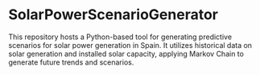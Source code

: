 # SolarPowerScenarioGenerator

This repository hosts a Python-based tool for generating predictive scenarios for solar power generation in Spain. It utilizes historical data on solar generation and installed solar capacity, applying Markov Chain  to generate future trends and scenarios.
